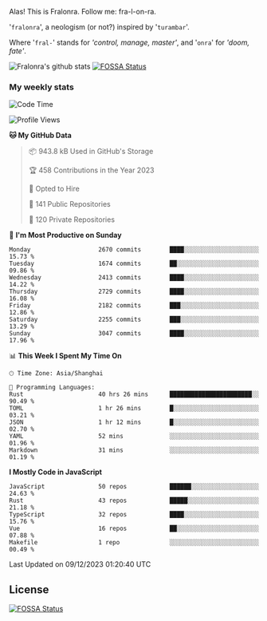 Alas! This is Fralonra. Follow me: fra-l-on-ra.

'`fralonra`', a neologism (or not?) inspired by '`turambar`'.

Where '`fral-`' stands for *'control, manage, master'*, and '`onra`' for *'doom, fate'*.

![Fralonra's github stats](https://github-readme-stats.vercel.app/api?username=fralonra)
[![FOSSA Status](https://app.fossa.com/api/projects/git%2Bgithub.com%2Ffralonra%2Ffralonra.svg?type=shield)](https://app.fossa.com/projects/git%2Bgithub.com%2Ffralonra%2Ffralonra?ref=badge_shield)

### My weekly stats

<!--START_SECTION:waka-->
![Code Time](http://img.shields.io/badge/Code%20Time-4%2C319%20hrs%2039%20mins-blue)

![Profile Views](http://img.shields.io/badge/Profile%20Views-0-blue)

**🐱 My GitHub Data** 

> 📦 943.8 kB Used in GitHub's Storage 
 > 
> 🏆 458 Contributions in the Year 2023
 > 
> 💼 Opted to Hire
 > 
> 📜 141 Public Repositories 
 > 
> 🔑 120 Private Repositories 
 > 
📅 **I'm Most Productive on Sunday** 

```text
Monday                   2670 commits        ████░░░░░░░░░░░░░░░░░░░░░   15.73 % 
Tuesday                  1674 commits        ██░░░░░░░░░░░░░░░░░░░░░░░   09.86 % 
Wednesday                2413 commits        ████░░░░░░░░░░░░░░░░░░░░░   14.22 % 
Thursday                 2729 commits        ████░░░░░░░░░░░░░░░░░░░░░   16.08 % 
Friday                   2182 commits        ███░░░░░░░░░░░░░░░░░░░░░░   12.86 % 
Saturday                 2255 commits        ███░░░░░░░░░░░░░░░░░░░░░░   13.29 % 
Sunday                   3047 commits        ████░░░░░░░░░░░░░░░░░░░░░   17.96 % 
```


📊 **This Week I Spent My Time On** 

```text
🕑︎ Time Zone: Asia/Shanghai

💬 Programming Languages: 
Rust                     40 hrs 26 mins      ███████████████████████░░   90.49 % 
TOML                     1 hr 26 mins        █░░░░░░░░░░░░░░░░░░░░░░░░   03.21 % 
JSON                     1 hr 12 mins        █░░░░░░░░░░░░░░░░░░░░░░░░   02.70 % 
YAML                     52 mins             ░░░░░░░░░░░░░░░░░░░░░░░░░   01.96 % 
Markdown                 31 mins             ░░░░░░░░░░░░░░░░░░░░░░░░░   01.19 % 
```

**I Mostly Code in JavaScript** 

```text
JavaScript               50 repos            ██████░░░░░░░░░░░░░░░░░░░   24.63 % 
Rust                     43 repos            █████░░░░░░░░░░░░░░░░░░░░   21.18 % 
TypeScript               32 repos            ████░░░░░░░░░░░░░░░░░░░░░   15.76 % 
Vue                      16 repos            ██░░░░░░░░░░░░░░░░░░░░░░░   07.88 % 
Makefile                 1 repo              ░░░░░░░░░░░░░░░░░░░░░░░░░   00.49 % 
```




 Last Updated on 09/12/2023 01:20:40 UTC
<!--END_SECTION:waka-->

## License
[![FOSSA Status](https://app.fossa.com/api/projects/git%2Bgithub.com%2Ffralonra%2Ffralonra.svg?type=large)](https://app.fossa.com/projects/git%2Bgithub.com%2Ffralonra%2Ffralonra?ref=badge_large)